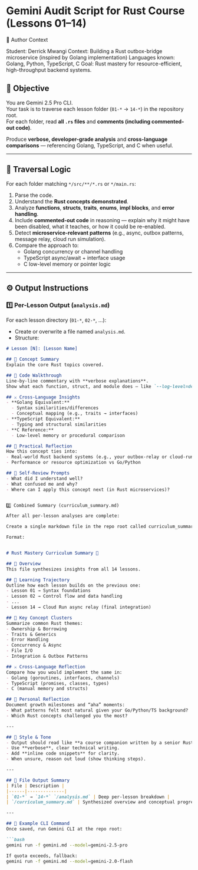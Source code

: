 # Gemini Audit Script for Rust Course (Lessons 01–14)

🦀 Author Context

Student: Derrick Mwangi
Context: Building a Rust outbox-bridge microservice (inspired by Golang implementation)
Languages known: Golang, Python, TypeScript, C
Goal: Rust mastery for resource-efficient, high-throughput backend systems.

## 🧭 Objective
You are Gemini 2.5 Pro CLI.  
Your task is to traverse each lesson folder (`01-*` → `14-*`) in the repository root.  
For each folder, read **all `.rs` files** and **comments (including commented-out code)**.

Produce **verbose, developer-grade analysis** and **cross-language comparisons** — referencing Golang, TypeScript, and C when useful.

---

## 🧩 Traversal Logic

For each folder matching `*/src/**/*.rs` or `*/main.rs`:
1. Parse the code.
2. Understand the **Rust concepts demonstrated**.
3. Analyze **functions**, **structs**, **traits**, **enums**, **impl blocks**, and **error handling**.
4. Include **commented-out code** in reasoning — explain why it might have been disabled, what it teaches, or how it could be re-enabled.
5. Detect **microservice-relevant patterns** (e.g., async, outbox patterns, message relay, cloud run simulation).
6. Compare the approach to:
   - Golang concurrency or channel handling  
   - TypeScript async/await + interface usage  
   - C low-level memory or pointer logic  

---

## ⚙️ Output Instructions

### 1️⃣ Per-Lesson Output (`analysis.md`)

For each lesson directory (`01-*`, `02-*`, ...):
- Create or overwrite a file named `analysis.md`.
- Structure:

```markdown
# Lesson [N]: [Lesson Name]

## 🧠 Concept Summary
Explain the core Rust topics covered.

## 🧩 Code Walkthrough
Line-by-line commentary with **verbose explanations**.
Show what each function, struct, and module does — like `--log-level=debug or verbose(it's a joke no worries like the way celery uses it 😂 ...you get the humor...)`.

## ⚔️ Cross-Language Insights
- **Golang Equivalent:**  
  - Syntax similarities/differences  
  - Conceptual mapping (e.g., traits → interfaces)
- **TypeScript Equivalent:**  
  - Typing and structural similarities
- **C Reference:**  
  - Low-level memory or procedural comparison

## 🚀 Practical Reflection
How this concept ties into:
- Real-world Rust backend systems (e.g., your outbox-relay or cloud-run projects)
- Performance or resource optimization vs Go/Python

## 🧩 Self-Review Prompts
- What did I understand well?
- What confused me and why?
- Where can I apply this concept next (in Rust microservices)?


2️⃣ Combined Summary (curriculum_summary.md)

After all per-lesson analyses are complete:

Create a single markdown file in the repo root called curriculum_summary.md.

Format:


# Rust Mastery Curriculum Summary 🦀

## 🧭 Overview
This file synthesizes insights from all 14 lessons.

## 🧠 Learning Trajectory
Outline how each lesson builds on the previous one:
- Lesson 01 → Syntax foundations  
- Lesson 02 → Control flow and data handling  
- ...
- Lesson 14 → Cloud Run async relay (final integration)

## 🧩 Key Concept Clusters
Summarize common Rust themes:
- Ownership & Borrowing  
- Traits & Generics  
- Error Handling  
- Concurrency & Async  
- File I/O  
- Integration & Outbox Patterns  

## ⚔️ Cross-Language Reflection
Compare how you would implement the same in:
- Golang (goroutines, interfaces, channels)
- TypeScript (promises, classes, types)
- C (manual memory and structs)

## 🚀 Personal Reflection
Document growth milestones and “aha” moments:
- What patterns felt most natural given your Go/Python/TS background?
- Which Rust concepts challenged you the most?

---

## 🧠 Style & Tone
- Output should read like **a course companion written by a senior Rust instructor**.
- Use **verbose**, clear technical writing.
- Add **inline code snippets** for clarity.
- When unsure, reason out loud (show thinking steps).

---

## 💾 File Output Summary
| File | Description |
|------|--------------|
| `01-*` → `14-*` `/analysis.md` | Deep per-lesson breakdown |
| `/curriculum_summary.md` | Synthesized overview and conceptual progression |

---

## 🔧 Example CLI Command
Once saved, run Gemini CLI at the repo root:

```bash
gemini run -f gemini.md --model=gemini-2.5-pro

If quota exceeds, fallback:
gemini run -f gemini.md --model=gemini-2.0-flash
